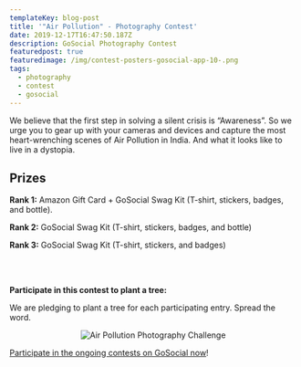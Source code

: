 ```yaml
---
templateKey: blog-post
title: '"Air Pollution" - Photography Contest'
date: 2019-12-17T16:47:50.187Z
description: GoSocial Photography Contest
featuredpost: true
featuredimage: /img/contest-posters-gosocial-app-10-.png
tags:
  - photography
  - contest
  - gosocial
---
```

We believe that the first step in solving a silent crisis is “Awareness”. So we urge you to gear up with your cameras and devices and capture the most heart-wrenching scenes of Air Pollution in India. And what it looks like to live in a dystopia.



## **Prizes**

**Rank 1:** Amazon Gift Card + GoSocial Swag Kit (T-shirt, stickers, badges, and bottle).

**Rank 2:** GoSocial Swag Kit (T-shirt, stickers, badges, and bottle)

**Rank 3:** GoSocial Swag Kit (T-shirt, stickers, and badges)

<br></br>

**Participate in this contest to plant a tree:**

We are pledging to plant a tree for each participating entry. Spread the word.

<center>

![Air Pollution Photography Challenge](/img/pollution.jpg "Photo Contest - Samples")

</center>

[Participate in the ongoing contests on GoSocial now](https://play.google.com/store/apps/details?id=com.go.social.prod)!
